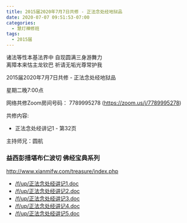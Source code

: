 ```yaml
---
title: 2015届2020年7月7日共修 - 正法念处经地狱品
date: 2020-07-07 09:51:53-07:00
categories:
  - 慧灯禅修班
tags:
  - 2015届
---
```

诸法等性本基法界中 自现圆满三身游舞力  
离障本来怙主龙钦巴 祈请无垢光尊常护我  

2015届2020年7月7日共修 - 正法念处经地狱品 

星期二晚7:00点

网络共修Zoom房间号码： 7789995278 (<https://zoom.us/j/7789995278>)

共修内容: 

* 正法念处经讲记1 - 第32页

主持师兄：圆航

### 益西彭措堪布仁波切 佛经宝典系列
<http://www.xianmifw.com/treasure/index.php>

- [/f/up/正法念处经讲记1.doc](https://s3.ap-northeast-1.wasabisys.com/hdcx/hdv/f/up/正法念处经讲记1.doc)
- [/f/up/正法念处经讲记2.doc](https://s3.ap-northeast-1.wasabisys.com/hdcx/hdv/f/up/正法念处经讲记2.doc)
- [/f/up/正法念处经讲记3.doc](https://s3.ap-northeast-1.wasabisys.com/hdcx/hdv/f/up/正法念处经讲记3.doc)
- [/f/up/正法念处经讲记4.doc](https://s3.ap-northeast-1.wasabisys.com/hdcx/hdv/f/up/正法念处经讲记4.doc)
- [/f/up/正法念处经讲记5.doc](https://s3.ap-northeast-1.wasabisys.com/hdcx/hdv/f/up/正法念处经讲记5.doc)
